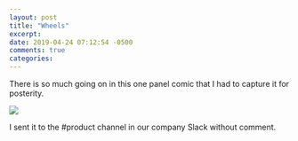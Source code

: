 ```yaml
---
layout: post
title: "Wheels"
excerpt: 
date: 2019-04-24 07:12:54 -0500
comments: true
categories: 
---
```


There is so much going on in this one panel comic that I had to capture it for posterity.

[![]({{site.baseurl}}/assets/2019/04/reinvent_the_wheel_2x.png)](https://xkcd.com/2140/)

I sent it to the #product channel in our company Slack without comment.
